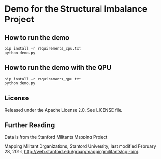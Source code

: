 # Demo for the Structural Imbalance Project

## How to run the demo

```
pip install -r requirements_cpu.txt
python demo.py
```

## How to run the demo with the QPU

```
pip install -r requirements_qpu.txt
python demo.py
```

## License

Released under the Apache License 2.0. See LICENSE file.

## Further Reading
Data is from the Stanford Militants Mapping Project

Mapping Militant Organizations, Stanford University, last modified February 28, 2016, http://web.stanford.edu/group/mappingmilitants/cgi-bin/.